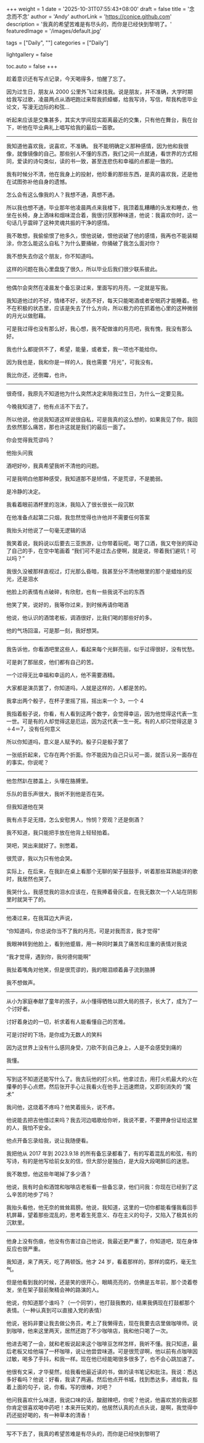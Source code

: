 +++
weight = 1
date = '2025-10-31T07:55:43+08:00'
draft = false
title = '念念而不念'
author = 'Andy'
authorLink = 'https://conice.github.com'
description = '我真的希望苦难是有尽头的，而你是已经快到黎明了。'
featuredImage = '/images/default.jpg'

tags = ["Daily", ""]
categories = ["Daily"]

lightgallery = false

toc.auto = false
+++


趁着意识还有写点记录，今天喝得多，怕醒了忘了。

因为过生日，朋友从 2000 公里外飞过来找我。说是朋友，并不准确，大学时期给我写过歌，凌晨两点从酒吧跑过来帮我抓蟑螂，给我写诗，写信，帮我构思毕业论文，写漫无边际的和弦…

听起来应该是交集甚多，其实大学间现实距离最近的交集，只有他在舞台，我在台下，听他在毕业典礼上唱写给我的最后一首歌。

---


我知道他喜欢我，说喜欢，不准确。
我不能明确定义那种感情，因为他和我很像，就像镜像的自己。那些别人不懂的东西，我们之间一点就通，看世界的方式相同，爱读的诗句类似，读的书一致，甚至连悲伤和幸福的点都是一致的。

我有时候分不清，他在我身上的投射，他珍重的那些东西，是真的喜欢我，还是他在试图弥补他自身的遗憾。

怎么会有这么像我的人？我想不通，真想不通。

所以我也想不通，毕业那年他凌晨两点来我楼下，我顶着乱糟糟的头发和睡衣，他坐在长椅，身上酒味和烟味混合着，我很讨厌那种味道，他说：我喜欢你时，这一句话几乎震碎了这种灵魂共振的干净的感情。

我不敢想，我偷偷恨了他多久，恨他说破，恨他说破了他的感情，我再也不能装糊涂，你怎么能这么自私？为什么要捅破，你捅破了我怎么面对你？

我不想失去你这个朋友，你不知道吗。

这样的问题在我心里盘旋了很久，所以毕业后我们很少联系彼此。

---


他偶尔会突然在凌晨发个备忘录过来，里面写的月亮，一定就是写我。

我知道他过的不好，情绪不好，状态不好，每天只能喝酒或者安眠药才能睡着。他不在积极的状态里，应该是失去了什么方向，所以极力的在抓着他心里的这种微弱的月光以做慰藉。

可是我过得也没有那么好，我心想，我不配做谁的月亮吧，我有愧，我没有那么好。

我也什么都提供不了，希望，能量，或者爱，我一项也不能给你。

因为我也是，我和你是一样的人，我也需要 “月光”，可我没有。

我比你还，还倒霉，也许。

---


很奇怪，我原先不知道他为什么突然决定来陪我过生日，为什么一定要见我。

今晚我知道了，他有点活不下去了。

所以他说，他说我知道这样说很自私，可是我真的这么想的，如果我见了你，我回去依然那么痛苦，那也许这就是我们的最后一面了。

你会觉得我荒谬吗？

他抬头问我

酒吧好吵，我真希望我听不清他的问题。

可是我明白他那种感受，我知道那不是矫情，不是荒谬，不是脆弱。

是冷静的决定。

我看着眼前酒杯里的泡沫，我陷入了很长很长一段沉默

在他准备点起第二只烟，我忽然觉得也许他并不需要任何答案

我抬头对他说了一句毫无逻辑的话

我笑着说，我妈说以后要去三亚旅游，让你带着玩呢。喝了口酒，我又夸张的挥动了自己的手，在空中笔画着 “我们可不是过去占便啊，就是说，带着我们避坑！可以吗？”

我很久没被那样直视过，灯光那么昏暗，我甚至分不清他眼里的那个是蜡烛的反光，还是泪水

他脸上的表情有点破碎，有欣慰，也有一些我说不出的东西

他笑了笑，说好的，我等你过来，到时候再请你喝酒

他说，他认识的酒馆老板，调酒很好，比我们喝的那些好的多。

他的气场回温，可是那一刻，我好想哭。

---

我告诉他，你看酒吧里这些人，看起来每个光鲜亮丽，似乎过得很好，没有忧愁。

可是剥了那层皮，他们都有自己的苦。

一个过得无比幸福和幸运的人，他不需要酒精。

大家都是演员罢了，你知道吗，人就是这样的，人都是苦的。

我拿出两个骰子，在杯子里摇了摇，摇出来一个 3，一个 4

我指着骰子说，你看，有人看到这两个数字，会觉得幸运，因为他觉得这代表一生一世。可是有的人却觉得这是厄运，因为这代表一生一死。有的人却只觉得这是 3＋4＝7，没有任何意义

所以你知道吗，意义是人赋予的。骰子只是骰子罢了

一张纸折起来，它存在两个折面。你不能因为自己只认可一面，就否认另一面存在的事实。你说呢？

---

他忽然趴在膝盖上，头埋在胳膊里。

乐队的音乐声很大，我听不到他是否在哭。

但我知道他在哭

我有点手足无措，怎么安慰男人，怜悯？旁观？还是倒酒？

我不知道，我只能把手放在他背上轻轻拍着。

哭吧，哭出来就好了。别憋着。

很荒谬，我以为只有他会哭。

实际上，在后来，在我趴在桌上看那个无聊的架子鼓鼓手，听着那些耳熟能详的歌时，我居然也哭了。

我哭什么，我感觉我的泪水应该在，在我捧着骨灰盒，在我无数次一个人站在阴影里时就哭干了的。

---

他凑过来，在我耳边大声说，

“你知道吗，你总说你当不了我的月亮，可是对我而言，我才觉得”

我眼神转到他脸上，看到他蹙眉，用一种同时兼具了痛苦和庄重的表情对我说

“我才觉得，遇到你，我何德何能啊”

我扯着嘴角对他笑，但是很荒谬的，我的眼泪顺着鼻子流到胳膊

我不想做声。

---

从小为家庭奉献了童年的孩子，从小懂得牺牲以顾大局的孩子，长大了，成为了一个讨好者。

讨好着身边的一切，祈求着有人能看懂自己的苦难。

可是讨好的下场，是你成为无数人的笑料

因为这世界上没有什么感同身受，刀砍不到自己身上，人是不会感受到痛的

我懂。

---

写到这不知道还能写什么了。我去玩他的打火机，他拿过去，用打火机最大的火在攥拳的手心点燃，然后张开手心让我看火在他手上迅速燃烧，又即刻消失的 “魔术” 

我问他，这烧着不疼吗？他笑着摇头，说不疼。

他说能去把吉他借过来吗？我去河边唱歌给你听，我说不要，不要押身份证给这里的人，我怕不安全。

他点开备忘录给我，说让我随便看。

我把他从 2017 年到 2023.9.18 的所有备忘录都看了，有的写着混乱的和弦，有的写诗，有的是他写给前女友的信，但大部分是独白，是大段大段喝醉后的迷思。

我不敢想，他这些年喝掉了多少酒？

他说，我有时会和酒馆和咖啡店老板看一些备忘录，他们问我：你现在已经到了这么辛苦的地步了吗？

我抬头看他，他无奈的耸耸肩膀。他说，我知道，这里的一切你都能看懂我看回手机屏幕，望着那些混乱的，思考着生死意义、存在主义的句子，又陷入了极其长的沉默里。

---

他身上没有伤痕，他没有伤害过自己他说，我最近更严重了，你知道吧，现在身体反应也很严重。

我知道，来了两天，吃了两顿饭。他才 24 岁，看着那样的，那样的腐朽，毫无生气。

但是他看到我的时候，还是笑的很开心，眼睛亮亮的，仿佛是五年前，那个烫着卷发，坐在架子鼓前聚精会神的路演的人。

他说，你知道那个谁吗？（一个同学），他打鼓我教的，结果我俩现在打鼓都那个表情。（一种认真到可以直接入党的表情）

他说，爸妈非要让我去做公务员，考上了我懒得去，现在我要去店里做咖啡师。说到咖啡，他来这里两天，居然还跑了不少咖啡店，我和他只喝了一次。

他进去喝了一会，就和老板说起来这个咖啡豆怎样怎样，我听不懂。我只知道，最后老板又给他端了一杯咖啡，说让他尝尝味道。可是很荒谬啊，他以前有点咖啡因过敏，喝多了手抖，和我一样。现在他已经能喝很多很多了，也不会心跳加速了。

他很有文采，才华斐然，给我看他最近读的书，做的读书笔记和批注。我说：悉达多好看吗？他说：好看，我读了两遍。然后他点开书城，找到悉达多，递给我，指着上面的句子，说，你看。写的很棒，对吧？

他问我喜欢什么味道，我说口味的话，酸甜辣吧，你呢？他说，他喜欢苦的我说那你肯定很喜欢喝中药吧！本来开玩笑的，他居然认真的点点头说，是啊，我觉得中药还挺好喝的，有一种草本的清香！

---


写不下去了，我真的希望苦难是有尽头的，而你是已经快到黎明了 
